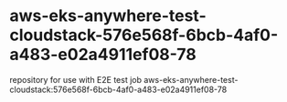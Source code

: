 # aws-eks-anywhere-test-cloudstack-576e568f-6bcb-4af0-a483-e02a4911ef08-78
repository for use with E2E test job aws-eks-anywhere-test-cloudstack:576e568f-6bcb-4af0-a483-e02a4911ef08-78
